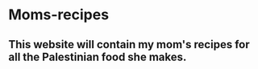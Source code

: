 # Moms-recipes

## This website will contain my mom's recipes for all the Palestinian food she makes.
